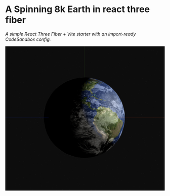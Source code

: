 # A Spinning 8k Earth in react three fiber

_A simple React Three Fiber + Vite starter with an import-ready CodeSandbox config._

![Preview](/public/preview.png)